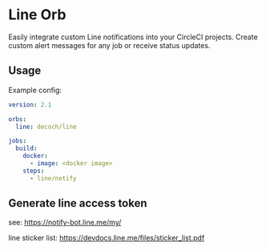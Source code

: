 # Line Orb

Easily integrate custom Line notifications into your CircleCI projects. Create custom alert messages for any job or receive status updates.

## Usage

Example config:

```yml
version: 2.1

orbs:
  line: decoch/line

jobs:
  build:
    docker:
      - image: <docker image>
    steps:
      - line/notify
```

## Generate line access token

see: https://notify-bot.line.me/my/

line sticker list: https://devdocs.line.me/files/sticker_list.pdf
